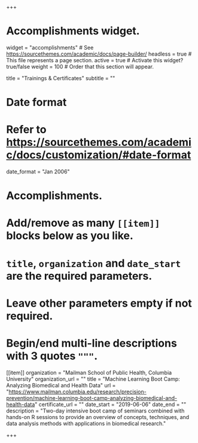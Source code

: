 +++
# Accomplishments widget.
widget = "accomplishments"  # See https://sourcethemes.com/academic/docs/page-builder/
headless = true  # This file represents a page section.
active = true  # Activate this widget? true/false
weight = 100  # Order that this section will appear.

title = "Trainings & Certificates"
subtitle = ""

# Date format
#   Refer to https://sourcethemes.com/academic/docs/customization/#date-format
date_format = "Jan 2006"

# Accomplishments.
#   Add/remove as many `[[item]]` blocks below as you like.
#   `title`, `organization` and `date_start` are the required parameters.
#   Leave other parameters empty if not required.
#   Begin/end multi-line descriptions with 3 quotes `"""`.

[[item]]
  organization = "Mailman School of Public Health, Columbia University"
  organization_url = ""
  title = "Machine Learning Boot Camp: Analyzing Biomedical and Health Data"
  url = "https://www.mailman.columbia.edu/research/precision-prevention/machine-learning-boot-camp-analyzing-biomedical-and-health-data"
  certificate_url = ""
  date_start = "2019-06-06"
  date_end = ""
  description = "Two-day intensive boot camp of seminars combined with hands-on R sessions to provide an overview of concepts, techniques, and data analysis methods with applications in biomedical research."

+++

